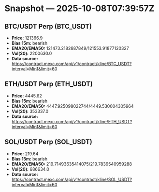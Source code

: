 # Snapshot — 2025-10-08T07:39:57Z

## BTC/USDT Perp (BTC_USDT)
- **Price:** 121366.9
- **Bias 15m:** bearish
- **EMA20/EMA50:** 121473.2182687849/121553.91877120327
- **Vol(20):** 2200630.0
- **Data source:** https://contract.mexc.com/api/v1/contract/kline/BTC_USDT?interval=Min1&limit=60

## ETH/USDT Perp (ETH_USDT)
- **Price:** 4445.62
- **Bias 15m:** bearish
- **EMA20/EMA50:** 4447.925098022744/4449.530004305964
- **Vol(20):** 353337.0
- **Data source:** https://contract.mexc.com/api/v1/contract/kline/ETH_USDT?interval=Min1&limit=60

## SOL/USDT Perp (SOL_USDT)
- **Price:** 219.64
- **Bias 15m:** bearish
- **EMA20/EMA50:** 219.71493635414075/219.7839540959288
- **Vol(20):** 686634.0
- **Data source:** https://contract.mexc.com/api/v1/contract/kline/SOL_USDT?interval=Min1&limit=60
